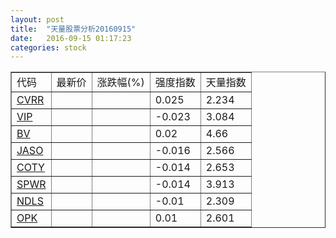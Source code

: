 ```yaml
---
layout: post
title:  "天量股票分析20160915"
date:   2016-09-15 01:17:23
categories: stock
---
```

<script type="text/javascript">
var stockList = []
stockList.push('gb_cvrr');
stockList.push('gb_vip');
stockList.push('gb_bv');
stockList.push('gb_jaso');
stockList.push('gb_coty');
stockList.push('gb_spwr');
stockList.push('gb_ndls');
stockList.push('gb_opk');
</script>

<table border="1">
 <tr>
  <td>代码</td>
  <td>最新价</td>
  <td>涨跌幅(%)</td>
 <td>强度指数</td>
 <td>天量指数</td>
</tr>
  <tr id="cvrr"><td><a href="http://stock.finance.sina.com.cn/usstock/quotes/CVRR.html" target="_blank">CVRR</a></td><td></td><td></td><td>0.025</td><td>2.234</td></tr>
  <tr id="vip"><td><a href="http://stock.finance.sina.com.cn/usstock/quotes/VIP.html" target="_blank">VIP</a></td><td></td><td></td><td>-0.023</td><td>3.084</td></tr>
  <tr id="bv"><td><a href="http://stock.finance.sina.com.cn/usstock/quotes/BV.html" target="_blank">BV</a></td><td></td><td></td><td>0.02</td><td>4.66</td></tr>
  <tr id="jaso"><td><a href="http://stock.finance.sina.com.cn/usstock/quotes/JASO.html" target="_blank">JASO</a></td><td></td><td></td><td>-0.016</td><td>2.566</td></tr>
  <tr id="coty"><td><a href="http://stock.finance.sina.com.cn/usstock/quotes/COTY.html" target="_blank">COTY</a></td><td></td><td></td><td>-0.014</td><td>2.653</td></tr>
  <tr id="spwr"><td><a href="http://stock.finance.sina.com.cn/usstock/quotes/SPWR.html" target="_blank">SPWR</a></td><td></td><td></td><td>-0.014</td><td>3.913</td></tr>
  <tr id="ndls"><td><a href="http://stock.finance.sina.com.cn/usstock/quotes/NDLS.html" target="_blank">NDLS</a></td><td></td><td></td><td>-0.01</td><td>2.309</td></tr>
  <tr id="opk"><td><a href="http://stock.finance.sina.com.cn/usstock/quotes/OPK.html" target="_blank">OPK</a></td><td></td><td></td><td>0.01</td><td>2.601</td></tr>
</table>
